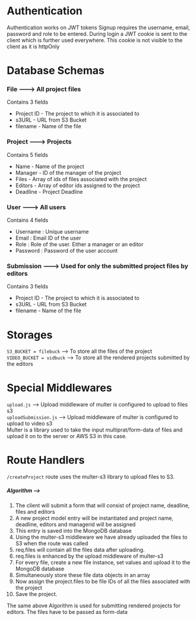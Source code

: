 # Authentication
Authentication works on JWT tokens 
Signup requires the username, email, password and role to be entered.
During login a JWT cookie is sent to the client which is further used everywhere. This cookie is not visible to the client as it is httpOnly

# Database Schemas
### File ---> All project files
Contains 3 fields  
- Project ID - The project to which it is associated to
- s3URL - URL from S3 Bucket
- filename - Name of the file

### Project ---> Projects
Contains 5 fields  
- Name - Name of the project
- Manager - ID of the manager of the project
- Files - Array of ids of files associated with the project
- Editors - Array of editor ids assigned to the project
- Deadline - Project Deadline

### User ---> All users 
Contains 4 fields  
- Username : Unique username
- Email : Email ID of the user
- Role : Role of the user. Either a manager or an editor
- Password : Password of the user account

### Submission ---> Used for only the submitted project files by editors
Contains 3 fields  
- Project ID - The project to which it is associated to
- s3URL - URL from S3 Bucket
- filename - Name of the file

# Storages 
`S3_BUCKET = filebuck` --> To store all the files of the project  
`VIDEO_BUCKET = vidbuck` --> To store all the rendered projects submitted by the editors  

# Special Middlewares
`upload.js` --> Upload middleware of multer is configured to upload to files s3  
`uploadSubmission.js` --> Upload middleware of multer is configured to upload to video s3  
Multer is a library used to take the input multiprat/form-data of files and upload it on to the server
or AWS S3 in this case.

# Route Handlers
`/createProject` route uses the multer-s3 library to upload files to S3. 
##### Algorithm -->  
1.  The client will submit a form that will consist of project name, deadline, files and editors  
2.  A new project model entry will be instantiated and project name, deadline, editors and managerid will be assigned  
3.  This entry is saved into the MongoDB database  
4.  Using the multer-s3 middleware we have already uploaded the files to S3 when the route was called  
5.  req.files will contain all the files data after uploading.  
6.  req.files is enhanced by the upload middleware of multer-s3  
7.  For every file, create a new file instance, set values and upload it to the MongoDB database  
8.  Simultaneously store these file data objects in an array  
9.  Now assign the project.files to be file IDs of all the files associated with the project  
10. Save the project.  

The same above Algorithm is used for submitting rendered projects for editors. The files have to be passed 
as form-data
